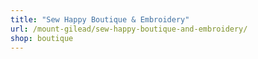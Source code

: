 ```yaml
---
title: "Sew Happy Boutique & Embroidery"
url: /mount-gilead/sew-happy-boutique-and-embroidery/
shop: boutique
---
```

